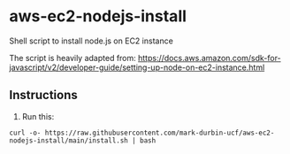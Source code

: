 # aws-ec2-nodejs-install
Shell script to install node.js on EC2 instance

The script is heavily adapted from: https://docs.aws.amazon.com/sdk-for-javascript/v2/developer-guide/setting-up-node-on-ec2-instance.html

## Instructions
1. Run this:

`curl -o- https://raw.githubusercontent.com/mark-durbin-ucf/aws-ec2-nodejs-install/main/install.sh | bash`
